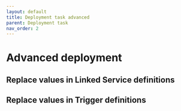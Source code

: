 ```yaml
---
layout: default
title: Deployment task advanced
parent: Deployment task
nav_order: 2
---
```

# Advanced deployment

## Replace values in Linked Service definitions

## Replace values in Trigger definitions